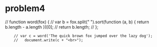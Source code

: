 # problem4
  // function word(fox) {
        //     var b = fox.split(" ").sort(function (a, b) {  return b.length - a.length })[0];
        //     return b.length;
        // };

        // var c = word('The quick brown fox jumped over the lazy dog');
        //   document.write(c + "<br>");
